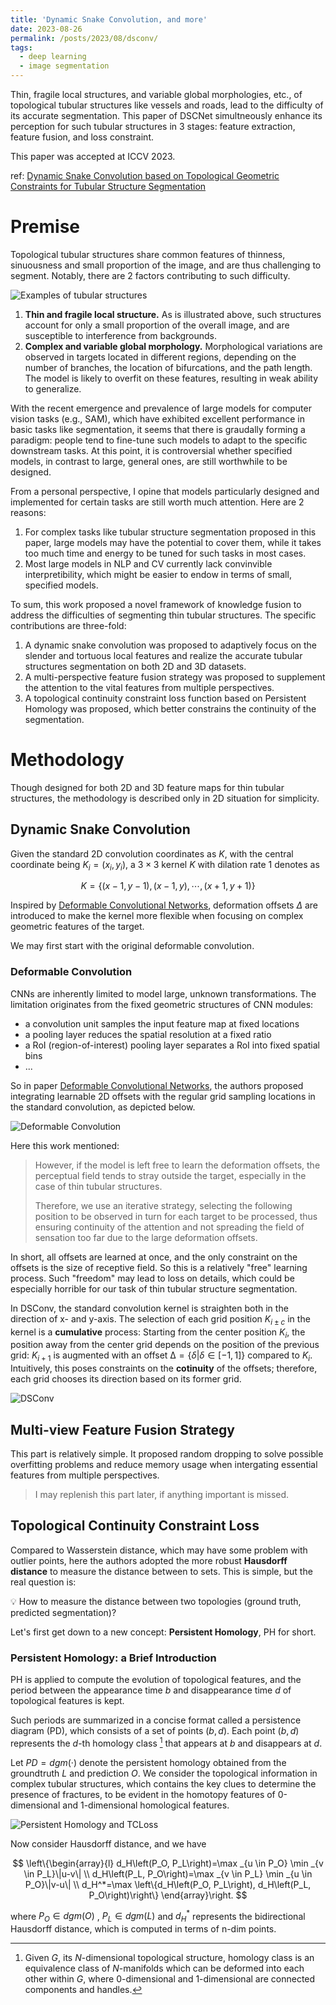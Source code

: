 ```yaml
---
title: 'Dynamic Snake Convolution, and more'
date: 2023-08-26
permalink: /posts/2023/08/dsconv/
tags:
  - deep learning
  - image segmentation
---
```


Thin, fragile local structures, and variable global morphologies, etc., of topological tubular structures like vessels and roads, lead to the difficulty of its accurate segmentation. This paper of DSCNet simultneously enhance its perception for such tubular structures in 3 stages: feature extraction, feature fusion, and loss constraint. 

This paper was accepted at ICCV 2023.

ref: [Dynamic Snake Convolution based on Topological Geometric Constraints for Tubular Structure Segmentation](https://arxiv.org/abs/2307.08388)

# Premise
Topological tubular structures share common features of thinness, sinuousness and small proportion of the image, and are thus challenging to segment. Notably, there are 2 factors contributing to such difficulty.

![Examples of tubular structures](/images/dsconv-1.png)

1. **Thin and fragile local structure.** As is illustrated above, such structures account for only a small proportion of the overall image, and are susceptible to interference from backgrounds.
2. **Complex and variable global morphology.** Morphological variations are observed in targets located in different regions, depending on the number of branches, the location of bifurcations, and the path length. The model is likely to overfit on these features, resulting in weak ability to generalize.

With the recent emergence and prevalence of large models for computer vision tasks (e.g., SAM), which have exhibited excellent performance in basic tasks like segmentation, it seems that there is graudally forming a paradigm: people tend to fine-tune such models to adapt to the specific downstream tasks. At this point, it is controversial whether specified models, in contrast to large, general ones, are still worthwhile to be designed.

From a personal perspective, I opine that models particularly designed and implemented for certain tasks are still worth much attention. Here are 2 reasons:

1. For complex tasks like tubular structure segmentation proposed in this paper, large models may have the potential to cover them, while it takes too much time and energy to be tuned for such tasks in most cases.
2. Most large models in NLP and CV currently lack convinvible interpretibility, which might be easier to endow in terms of small, specified models.

To sum, this work proposed a novel framework of knowledge fusion to address the difficulties of segmenting thin tubular structures. The specific contributions are three-fold:

1. A dynamic snake convolution was proposed to adaptively focus on the slender and tortuous local features and realize the accurate tubular structures segmentation on both 2D and 3D datasets.
2. A multi-perspective feature fusion strategy was proposed to supplement the attention to the vital features from multiple perspectives.
3. A topological continuity constraint loss function based on Persistent Homology was proposed, which better constrains the continuity of the segmentation.

# Methodology
Though designed for both 2D and 3D feature maps for thin tubular structures, the methodology is described only in 2D situation for simplicity.
## Dynamic Snake Convolution
Given the standard 2D convolution coordinates as $K$, with the central coordinate being $K_i=(x_i, y_i)$, a $3\times 3$ kernel $K$ with dilation rate 1 denotes as

$$
K=\{(x-1, y-1), (x-1, y), \cdots, (x+1, y+1)\}
$$

Inspired by [Deformable Convolutional Networks](https://arxiv.org/abs/1703.06211), deformation offsets $\Delta$ are introduced to make the kernel more flexible when focusing on complex geometric features of the target. 

We may first start with the original deformable convolution.

### Deformable Convolution
CNNs are inherently limited to model large, unknown transformations. The limitation originates from the fixed geometric structures of CNN modules: 

- a convolution unit samples the input feature map at fixed locations
- a pooling layer reduces the spatial resolution at a fixed ratio
- a RoI (region-of-interest) pooling layer separates a RoI into fixed spatial bins
- ...

So in paper [Deformable Convolutional Networks](https://arxiv.org/abs/1703.06211), the authors proposed integrating learnable 2D offsets with the regular grid sampling locations in the standard convolution, as depicted below.

![Deformable Convolution](/images/dsconv-2.png)

Here this work mentioned:

> However, if the model is left free to learn the deformation offsets, the perceptual field tends to stray outside the target, especially in the case of thin tubular structures. 
> 
> Therefore, we use an iterative strategy, selecting the following position to be observed in turn for each target to be processed, thus ensuring continuity of the attention and not spreading the field of sensation too far due to the large deformation offsets.

In short, all offsets are learned at once, and the only constraint on the offsets is the size of receptive field. So this is a relatively "free" learning process. Such "freedom" may lead to loss on details, which could be especially horrible for our task of thin tubular structure segmentation.

In DSConv, the standard convolution kernel is straighten both in the direction of x- and y-axis. The selection of each grid position $K_{i\pm c}$ in the kernel is a **cumulative** process: Starting from the center position $K_i$, the position away from the center grid depends on the position of the previous grid: $K_{i+1}$
is augmented with an offset $∆ = \{δ|δ ∈ [−1, 1]\}$ compared to $K_i$. Intuitively, this poses constraints on the **cotinuity** of the offsets; therefore, each grid chooses its direction based on its former grid.

![DSConv](/images/dsconv-3.png)

## Multi-view Feature Fusion Strategy
This part is relatively simple. It proposed random dropping to solve possible overfitting problems and reduce memory usage when intergating essential features from multiple perspectives.

> I may replenish this part later, if anything important is missed.

## Topological Continuity Constraint Loss
Compared to Wasserstein distance, which may have some problem with outlier points, here the authors adopted the more robust **Hausdorff distance** to measure the distance between to sets. This is simple, but the real question is:

<aside>
💡 How to measure the distance between two topologies (ground truth, predicted segmentation)?

</aside>

Let's first get down to a new concept: **Persistent Homology**, PH for short.

### Persistent Homology: a Brief Introduction

PH is applied to compute the evolution of topological features, and the period between the appearance time $b$ and disappearance time $d$ of topological features is kept.

Such periods are summarized in a concise format called a persistence diagram (PD), which consists of a set of points $(b, d)$. Each point $(b, d)$ represents the $d$-th homology class [^1] that appears at $b$ and disappears at $d$.

Let $PD = dgm(·)$ denote the persistent homology obtained from the groundtruth $L$ and prediction $O$. We consider the topological information in complex tubular structures, which contains the key clues to determine the presence of fractures, to be evident in the homotopy features of 0-dimensional and 1-dimensional homological
features.

![Persistent Homology and TCLoss](/images/dsconv-5.png)

Now consider Hausdorff distance, and we have

$$
\left\{\begin{array}{l}
d_H\left(P_O, P_L\right)=\max _{u \in P_O} \min _{v \in P_L}\|u-v\| \\
d_H\left(P_L, P_O\right)=\max _{v \in P_L} \min _{u \in P_O}\|v-u\| \\
d_H^*=\max \left\{d_H\left(P_O, P_L\right), d_H\left(P_L, P_O\right)\right\}
\end{array}\right.
$$

where $P_O ∈ dgm(O)$ , $P_L ∈ dgm(L)$ and $d^*_H$ represents the bidirectional Hausdorff distance, which is computed in terms of n-dim points.


[^1]: Given $G$, its $N$-dimensional topological structure, homology class is an equivalence class of $N$-manifolds which can be deformed into each other within $G$, where 0-dimensional and 1-dimensional are connected components and handles.
